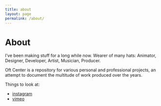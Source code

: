 ```yaml
---
title: about
layout: page
permalink: /about/
---
```


# About

I’ve been making stuff for a long while now. Wearer of many hats: Animator, Designer, Developer, Artist, Musician, Producer. 

Oft Center is a repository for various personal and professional projects, an attempt to document the multitude of work produced over the years. 

Things to look at:
- [instagram](https://www.instagram.com/setstatic/)
- [vimeo](https://vimeo.com/setstatic)


